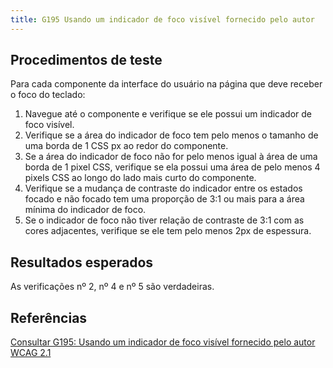 ```yaml
---
title: G195 Usando um indicador de foco visível fornecido pelo autor
---
```


## Procedimentos de teste

Para cada componente da interface do usuário na página que deve receber o foco do teclado:

1. Navegue até o componente e verifique se ele possui um indicador de foco visível.
2. Verifique se a área do indicador de foco tem pelo menos o tamanho de uma borda de 1 CSS px ao redor do componente.
3. Se a área do indicador de foco não for pelo menos igual à área de uma borda de 1 pixel CSS, verifique se ela possui uma área de pelo menos 4 pixels CSS ao longo do lado mais curto do componente.
4. Verifique se a mudança de contraste do indicador entre os estados focado e não focado tem uma proporção de 3:1 ou mais para a área mínima do indicador de foco.
5. Se o indicador de foco não tiver relação de contraste de 3:1 com as cores adjacentes, verifique se ele tem pelo menos 2px de espessura.

## Resultados esperados
As verificações nº 2, nº 4 e nº 5 são verdadeiras.

## Referências
[Consultar G195: Usando um indicador de foco visível fornecido pelo autor WCAG 2.1](https://www.w3.org/WAI/WCAG22/Understanding/non-text-contrast.html#:~:text=G195%3A%20Usando%20um%20indicador%20de%20foco%20vis%C3%ADvel%20fornecido%20pelo%20autor)